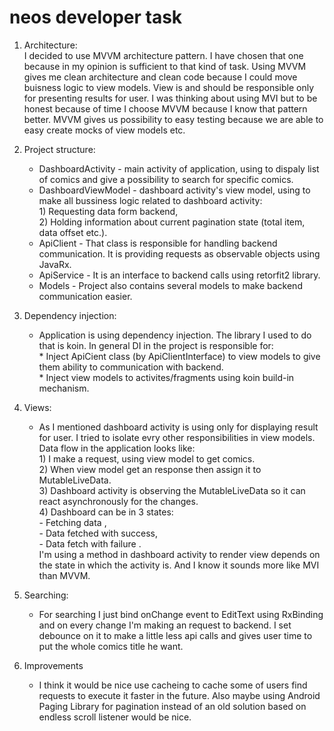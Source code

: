 # neos developer task 
1) Architecture:   
  I decided to use MVVM architecture pattern. I have chosen that one because in my opinion is sufficient to that kind of task.  Using MVVM gives me clean architecture and clean code because I could move buisness logic to view models. View is and should be responsible only for presenting results for user. I was thinking about using MVI but to be honest because of time I choose MVVM because I know that pattern better. MVVM gives us possibility to easy testing because we are able to easy create mocks of view models etc.  
 2) Project structure:   
      - DashboardActivity - main activity of application, using to dispaly list of comics and give a possibility to search for specific comics.  
       - DashboardViewModel - dashboard activity's view model, using to make all bussiness logic related to dashboard       activity:  
              1) Requesting data form backend,  
              2) Holding information about current pagination state (total item, data offset etc.).      
       - ApiClient - That class is responsible for handling backend communication. It is providing requests as observable objects using JavaRx.
       - ApiService - It is an interface to backend calls using retorfit2 library.
       - Models - Project also contains several models to make backend communication easier.
  3) Dependency injection: 
       - Application is using dependency injection. The library I used to do that is koin. In general DI in the project is responsible for:    
                    * Inject ApiCient class (by ApiClientInterface) to view models to give them ability to communication with backend.   
                    * Inject view models to activites/fragments using koin build-in mechanism.
  
  4) Views:  
       - As I mentioned dashboard activity is using only for displaying result for user. I tried to isolate evry other responsibilities in view models. Data flow in the application looks like:  
              1) I make a request, using view model to get comics.   
              2) When view model get an response then assign it to MutableLiveData.  
              3) Dashboard activity is observing the MutableLiveData so it can react asynchronously for the changes.  
              4) Dashboard can be in 3 states:  
                  - Fetching data ,   
                  - Data fetched with success,  
                  - Data fetch with failure .   
              I'm using a method in dashboard activity to render view depends on the state in which the activity is. And I know                 it sounds more like MVI than MVVM. 
  5) Searching:
        - For searching I just bind onChange event to EditText using RxBinding and on every change I'm making an request to backend. I set debounce on it to make a little less api calls and gives user time to put the whole comics title he want. 
  6) Improvements
        - I think it would be nice use cacheing to cache some of users find requests to execute it faster in the future. Also maybe using Android Paging Library for pagination instead of an old solution based on endless scroll listener would be nice. 
